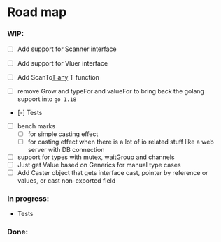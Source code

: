 # Road map

### WIP:
- [ ] Add support for Scanner interface
- [ ] Add support for Vluer interface
- [ ] Add ScanTo[T any]() T function
- [ ] remove Grow and typeFor and valueFor to bring back the golang support into `go 1.18`


- [-] Tests
- [ ] bench marks
  - [ ] for simple casting effect
  - [ ] for casting effect when there is a lot of io related stuff like a web server with DB connection
- [ ] support for types with mutex, waitGroup and channels
- [ ] Just get Value based on Generics for manual type cases
- [ ] Add Caster object that gets interface cast, pointer by reference or values, or cast non-exported field

### In progress:

- Tests

### Done:
